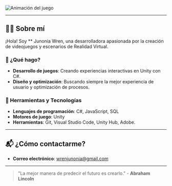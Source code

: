 
![Animación del juego](https://i.giphy.com/media/v1.Y2lkPTc5MGI3NjExbmc4cGVjcjRyeTV4bGd1c2tzbm95bXR1Y2ZjcWZuNzd3dHZhbGVpMSZlcD12MV9pbnRlcm5hbF9naWZfYnlfaWQmY3Q9Zw/9LZTcawH3mc8V2oUqk/giphy.gif)

---

## 🧑‍💻 Sobre mí

¡Hola! Soy ** Junonia Wren, una desarrolladora apasionada por la creación de videojuegos y escenarios de Realidad Virtual.

### 🚀 ¿Qué hago?

- **Desarrollo de juegos**: Creando experiencias interactivas en Unity con C#.
- **Diseño y optimización**: Buscando siempre la mejor experiencia de usuario y optimización de procesos.

### 🔧 Herramientas y Tecnologías

- **Lenguajes de programación**: C#, JavaScript, SQL
- **Motores de juego**: Unity
- **Herramientas**: Git, Visual Studio Code, Unity Hub, Adobe.


---

## 📬 ¿Cómo contactarme?

- **Correo electrónico**: wrenjunonia@gmail.com
---

> "La mejor manera de predecir el futuro es crearlo." - **Abraham Lincoln**
